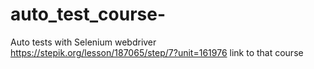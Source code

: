 # auto_test_course-
Auto tests with Selenium webdriver
https://stepik.org/lesson/187065/step/7?unit=161976 link to that course 
